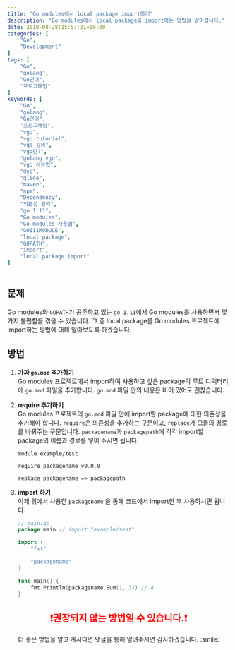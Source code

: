 ```yaml
---
title: "Go modules에서 local package import하기"
description: "Go modules에서 local package를 import하는 방법을 알아봅니다."
date: 2018-08-28T15:57:31+09:00
categories: [
    "Go",
    "Development"
]
tags: [
    "Go",
    "golang",
    "Go언어",
    "프로그래밍"
]
keywords: [
    "Go",
    "golang",
    "Go언어",
    "프로그래밍",
    "vgo",
    "vgo tutorial",
    "vgo 강의",
    "vgo란?",
    "golang vgo",
    "vgo 사용법",
    "dep",
    "glide",
    "maven",
    "npm",
    "Dependency",
    "의존성 관리",
    "go 1.11",
    "Go modules",
    "Go modules 사용법",
    "GO111MODULE",
    "local package",
    "GOPATH",
    "import",
    "local package import"
]
---
```


## 문제
Go modules와 `GOPATH`가 공존하고 있는 `go 1.11`에서 Go modules를 사용하면서 몇 가지 불편함을 겪을 수 있습니다. 그 중 local package를 Go modules 프로젝트에 import하는 방법에 대해 알아보도록 하겠습니다.

## 방법
1. **가짜 `go.mod` 추가하기**  
    Go modules 프로젝트에서 import하여 사용하고 싶은 package의 루트 디렉터리에 `go.mod` 파일을 추가합니다. `go.mod` 파일 안의 내용은 비어 있어도 괜찮습니다.
2. **require 추가하기**  
    Go modules 프로젝트의 `go.mod` 파일 안에 import할 package에 대한 의존성을 추가해야 합니다. `require`은 의존성을 추가하는 구문이고, `replace`가 모듈의 경로를 바꿔주는 구문입니다. `packagename`과 `packagepath`에 각각 import할 package의 이름과 경로를 넣어 주시면 됩니다.

    ```none
    module example/test

    require packagename v0.0.0

    replace packagename => packagepath
    ```

3. **import 하기**  
    이제 위에서 사용한 `packagename` 을 통해 코드에서 import한 후 사용하시면 됩니다.

    ```go
    // main.go
    package main // import "example/test"

    import (
        "fmt"

        "packagename"
    )

    func main() {
        fmt.Println(packagename.Sum(1, 3)) // 4
    }
    ```

## <div style="color: red; text-align: center;">:exclamation:권장되지 않는 방법일 수 있습니다.:exclamation:<div>
<p style="text-align: center;">더 좋은 방법을 알고 계시다면 댓글을 통해 알려주시면 감사하겠습니다. :smile:</p>
 